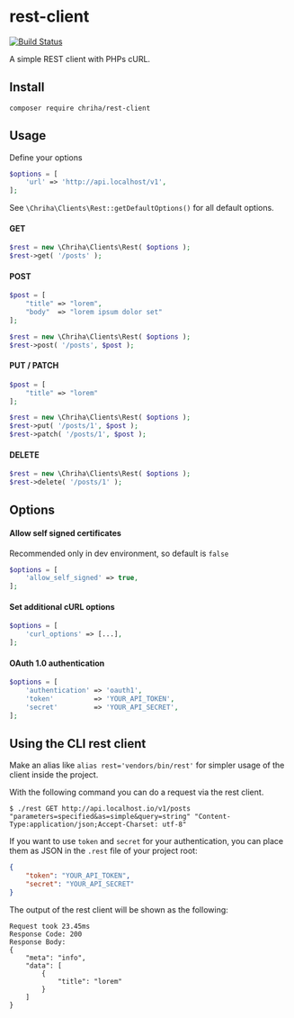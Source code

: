 # rest-client

[![Build Status](https://travis-ci.org/chriha/rest-client.svg?branch=master)](https://travis-ci.org/chriha/rest-client)

A simple REST client with PHPs cURL.

## Install

```
composer require chriha/rest-client
```

## Usage

Define your options

```php
$options = [
    'url' => 'http://api.localhost/v1',
];
```

See `\Chriha\Clients\Rest::getDefaultOptions()` for all default options.

#### GET

```php
$rest = new \Chriha\Clients\Rest( $options );
$rest->get( '/posts' );
```

#### POST

```php
$post = [
    "title" => "lorem",
    "body"  => "lorem ipsum dolor set"
];

$rest = new \Chriha\Clients\Rest( $options );
$rest->post( '/posts', $post );
```

#### PUT / PATCH

```php
$post = [
    "title" => "lorem"
];

$rest = new \Chriha\Clients\Rest( $options );
$rest->put( '/posts/1', $post );
$rest->patch( '/posts/1', $post );
```

#### DELETE

```php
$rest = new \Chriha\Clients\Rest( $options );
$rest->delete( '/posts/1' );
```

## Options

#### Allow self signed certificates

Recommended only in dev environment, so default is `false`

```php
$options = [
    'allow_self_signed' => true,
];
```

#### Set additional cURL options

```php
$options = [
    'curl_options' => [...],
];
```

#### OAuth 1.0 authentication

```php
$options = [
    'authentication' => 'oauth1',
    'token'          => 'YOUR_API_TOKEN',
    'secret'         => 'YOUR_API_SECRET',
];
```

## Using the CLI rest client

Make an alias like `alias rest='vendors/bin/rest'` for simpler usage of the client inside the project.

With the following command you can do a request via the rest client.

```shell
$ ./rest GET http://api.localhost.io/v1/posts "parameters=specified&as=simple&query=string" "Content-Type:application/json;Accept-Charset: utf-8"
```

If you want to use `token` and `secret` for your authentication, you can place them as JSON in the `.rest` file of your project root:

```json
{
    "token": "YOUR_API_TOKEN",
    "secret": "YOUR_API_SECRET"
}
```

The output of the rest client will be shown as the following:

```
Request took 23.45ms
Response Code: 200
Response Body:
{
    "meta": "info",
    "data": [
        {
            "title": "lorem"
        }
    ]
}
```
